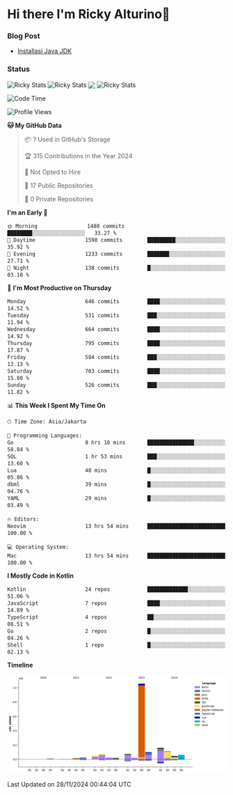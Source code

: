 # Hi there I'm Ricky Alturino👋

### Blog Post

<!-- BLOG-POST-LIST:START -->

- [Installasi Java JDK](https://onirutla.medium.com/installasi-java-jdk-ec701beeb5cb?source=rss-d9d81c918cc9------2)
<!-- BLOG-POST-LIST:END -->

### Status

<img align="center" alt="Ricky Stats" src="https://github-readme-stats.vercel.app/api?username=Alturino&theme=dark&show_icons=true&hide_border=false" />
<img align="center" alt="Ricky Stats" src="https://github-readme-stats.vercel.app/api/top-langs/?username=Alturino&theme=dark&show_icons=true&layout=compact"/>
<img align="center" width="640px" src="https://github-readme-stats.vercel.app/api/wakatime?username=Alturino&layout=compact&hide_border=true&theme=dark">
<img align="center" alt="Ricky Stats" src="https://leetcard.jacoblin.cool/onirutla?border=0&radius=20&ext=activity"/>

<!--START_SECTION:waka-->
![Code Time](http://img.shields.io/badge/Code%20Time-764%20hrs%2029%20mins-blue)

![Profile Views](http://img.shields.io/badge/Profile%20Views-0-blue)

**🐱 My GitHub Data** 

> 📦 ? Used in GitHub's Storage 
 > 
> 🏆 315 Contributions in the Year 2024
 > 
> 🚫 Not Opted to Hire
 > 
> 📜 17 Public Repositories 
 > 
> 🔑 0 Private Repositories 
 > 
**I'm an Early 🐤** 

```text
🌞 Morning                1480 commits        ████████░░░░░░░░░░░░░░░░░   33.27 % 
🌆 Daytime                1598 commits        █████████░░░░░░░░░░░░░░░░   35.92 % 
🌃 Evening                1233 commits        ███████░░░░░░░░░░░░░░░░░░   27.71 % 
🌙 Night                  138 commits         █░░░░░░░░░░░░░░░░░░░░░░░░   03.10 % 
```
📅 **I'm Most Productive on Thursday** 

```text
Monday                   646 commits         ████░░░░░░░░░░░░░░░░░░░░░   14.52 % 
Tuesday                  531 commits         ███░░░░░░░░░░░░░░░░░░░░░░   11.94 % 
Wednesday                664 commits         ████░░░░░░░░░░░░░░░░░░░░░   14.92 % 
Thursday                 795 commits         ████░░░░░░░░░░░░░░░░░░░░░   17.87 % 
Friday                   584 commits         ███░░░░░░░░░░░░░░░░░░░░░░   13.13 % 
Saturday                 703 commits         ████░░░░░░░░░░░░░░░░░░░░░   15.80 % 
Sunday                   526 commits         ███░░░░░░░░░░░░░░░░░░░░░░   11.82 % 
```


📊 **This Week I Spent My Time On** 

```text
🕑︎ Time Zone: Asia/Jakarta

💬 Programming Languages: 
Go                       8 hrs 10 mins       ███████████████░░░░░░░░░░   58.84 % 
SQL                      1 hr 53 mins        ███░░░░░░░░░░░░░░░░░░░░░░   13.60 % 
Lua                      48 mins             █░░░░░░░░░░░░░░░░░░░░░░░░   05.86 % 
dbml                     39 mins             █░░░░░░░░░░░░░░░░░░░░░░░░   04.76 % 
YAML                     29 mins             █░░░░░░░░░░░░░░░░░░░░░░░░   03.49 % 

🔥 Editors: 
Neovim                   13 hrs 54 mins      █████████████████████████   100.00 % 

💻 Operating System: 
Mac                      13 hrs 54 mins      █████████████████████████   100.00 % 
```

**I Mostly Code in Kotlin** 

```text
Kotlin                   24 repos            █████████████░░░░░░░░░░░░   51.06 % 
JavaScript               7 repos             ████░░░░░░░░░░░░░░░░░░░░░   14.89 % 
TypeScript               4 repos             ██░░░░░░░░░░░░░░░░░░░░░░░   08.51 % 
Go                       2 repos             █░░░░░░░░░░░░░░░░░░░░░░░░   04.26 % 
Shell                    1 repo              █░░░░░░░░░░░░░░░░░░░░░░░░   02.13 % 
```



**Timeline**

![Lines of Code chart](https://raw.githubusercontent.com/Alturino/Alturino/main/assets/bar_graph.png)


 Last Updated on 28/11/2024 00:44:04 UTC
<!--END_SECTION:waka-->
